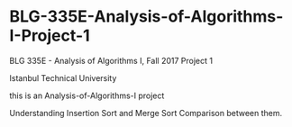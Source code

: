 # BLG-335E-Analysis-of-Algorithms-I-Project-1
BLG 335E - Analysis of Algorithms I, Fall 2017 Project 1

Istanbul Technical University

this is an Analysis-of-Algorithms-I project

Understanding Insertion Sort and Merge Sort
Comparison between them.
